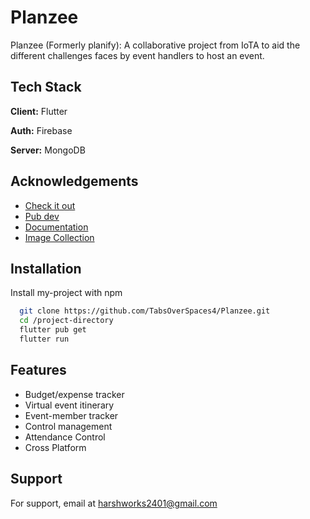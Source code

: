 
# Planzee

Planzee (Formerly planify): A collaborative project from IoTA to aid the different challenges faces by event handlers to host an event. 




## Tech Stack

**Client:** Flutter

**Auth:** Firebase

**Server:** MongoDB


## Acknowledgements

- [Check it out](https://iota-event-manager-api.herokuapp.com/#/landingpage)
 - [Pub dev](https://pub.dev/)
 - [Documentation](https://docs.flutter.dev/)
 - [Image Collection](https://stock.adobe.com/in?ef_id=Cj0KCQiAi9mPBhCJARIsAHchl1y9UyaVlEr34j-IFNZhesz9x320HC3jufYPAH8kcl49l66cZ375dg8aApMJEALw_wcB:G:s&s_kwcid=AL!3085!3!456723993344!e!!g!!adobe%20stocks!6828711555!74928189810&as_channel=sem&as_campclass=brand&as_campaign=IN|CPRO|Stock|PURCH|AS_Brand_Exact|GG||&as_source=google&mv=search&as_camptype=acquisition&sdid=599F8S6N)


## Installation

Install my-project with npm

```bash
  git clone https://github.com/TabsOverSpaces4/Planzee.git
  cd /project-directory
  flutter pub get
  flutter run
```
    
## Features

- Budget/expense tracker
- Virtual event itinerary
- Event-member tracker
- Control management
- Attendance Control 
- Cross Platform


## Support

For support, email at harshworks2401@gmail.com


